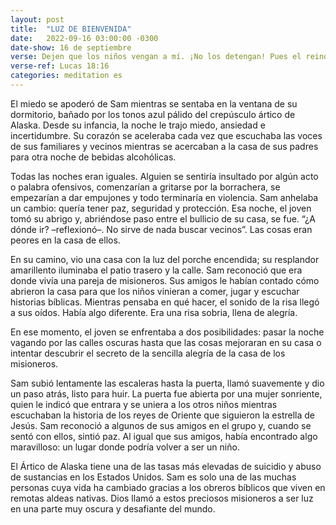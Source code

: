 ```yaml
---
layout: post
title:  "LUZ DE BIENVENIDA"
date:   2022-09-16 03:00:00 -0300
date-show: 16 de septiembre
verse: Dejen que los niños vengan a mí. ¡No los detengan! Pues el reino de Dios pertenece a los que son como estos niños.
verse-ref: Lucas 18:16
categories: meditation es
---
```


El miedo se apoderó de Sam mientras se sentaba en la ventana de su dormitorio, bañado por los tonos azul pálido del crepúsculo ártico de Alaska. Desde su infancia, la noche le trajo miedo, ansiedad e incertidumbre. Su corazón se aceleraba cada vez que escuchaba las voces de sus familiares y vecinos mientras se acercaban a la casa de sus padres para otra noche de bebidas alcohólicas.

Todas las noches eran iguales. Alguien se sentiría insultado por algún acto o palabra ofensivos, comenzarían a gritarse por la borrachera, se empezarían a dar empujones y todo terminaría en violencia. Sam anhelaba un cambio: quería tener paz, seguridad y protección. Esa noche, el joven tomó su abrigo y, abriéndose paso entre el bullicio de su casa, se fue. “¿A dónde ir? –reflexionó–. No sirve de nada buscar vecinos”. Las cosas eran peores en la casa de ellos.

En su camino, vio una casa con la luz del porche encendida; su resplandor amarillento iluminaba el patio trasero y la calle. Sam reconoció que era donde vivía una pareja de misioneros. Sus amigos le habían contado cómo abrieron la casa para que los niños vinieran a comer, jugar y escuchar historias bíblicas. Mientras pensaba en qué hacer, el sonido de la risa llegó a sus oídos. Había algo diferente. Era una risa sobria, llena de alegría.

En ese momento, el joven se enfrentaba a dos posibilidades: pasar la noche vagando por las calles oscuras hasta que las cosas mejoraran en su casa o intentar descubrir el secreto de la sencilla alegría de la casa de los misioneros.

Sam subió lentamente las escaleras hasta la puerta, llamó suavemente y dio un paso atrás, listo para huir. La puerta fue abierta por una mujer sonriente, quien le indicó que entrara y se uniera a los otros niños mientras escuchaban la historia de los reyes de Oriente que siguieron la estrella de Jesús. Sam reconoció a algunos de sus amigos en el grupo y, cuando se sentó con ellos, sintió paz. Al igual que sus amigos, había encontrado algo maravilloso: un lugar donde podría volver a ser un niño.

El Ártico de Alaska tiene una de las tasas más elevadas de suicidio y abuso de sustancias en los Estados Unidos. Sam es solo una de las muchas personas cuya vida ha cambiado gracias a los obreros bíblicos que viven en remotas aldeas nativas. Dios llamó a estos preciosos misioneros a ser luz en una parte muy oscura y desafiante del mundo.
